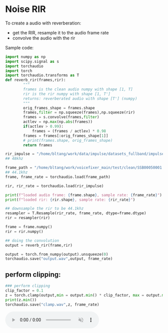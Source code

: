 # Noise RIR

To create a audio with reverberation:
- get the RIR, resample it to the audio frame rate
- convolve the audio with the rir

Sample code:

```python
import numpy as np 
import scipy.signal as s
import torchaudio
import torch
import torchaudio.transforms as T
def reverb_rir(frames,rir):
        """
        frames is the clean audio numpy with shape [1, T]
        rir is the rir numpy with shape [1, T']
        returns: reverberated audio with shape [T'] (numpy)
        """
        orig_frames_shape = frames.shape
        frames,filter = np.squeeze(frames),np.squeeze(rir)
        frames = s.convolve(frames,filter)
        actlev = np.max(np.abs(frames))
        if(actlev > 0.99):
            frames = (frames / actlev) * 0.98
        frames = frames[:orig_frames_shape[1]]
        # print(frames.shape, orig_frames_shape)
        return frames

rir_impulse = "/home/bltang/work/data/impulse/datasets_fullband/impulse_responses/SLR26/simulated_rirs_48k/largeroom/Room002/Room002-00001.wav"
## 48khz

frame_path = "/home/bltang/work/voicefixer_main/test/clean/SSB00050001.wav"
## 44.1khz 
frame, frame_rate = torchaudio.load(frame_path)

rir, rir_rate = torchaudio.load(rir_impulse)

print(f"loaded audio frame: {frame.shape}, sample rate: {frame_rate}")
print(f"loaded rir: {rir.shape}, sample rate: {rir_rate}")

## downsample the rir to be 44.1khz
resampler = T.Resample(rir_rate, frame_rate, dtype=frame.dtype)
rir = resampler(rir)

frame = frame.numpy()
rir = rir.numpy()

## doing the convolution
output = reverb_rir(frame,rir)

output = torch.from_numpy(output).unsqueeze(0)
torchaudio.save("output.wav",output, frame_rate)
```

## perform clipping:

```python
### perform clipping
clip_factor = 0.1
z = torch.clamp(output,min = output.min() * clip_factor, max = output.max() * clip_factor)
print(z.min())
torchaudio.save("clamp.wav",z, frame_rate)
```

<audio controls autoplay muted>
  <source src="horse.ogg" type="audio/ogg">
  <source src="https://www.w3schools.com/html/horse.ogg" type="audio/mpeg">
Your browser does not support the audio element.
</audio>
